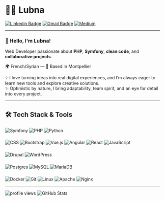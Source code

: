 # 👩‍💻 Lubna

[![Linkedin Badge](https://custom-icon-badges.demolab.com/badge/LinkedIn-0A66C2?logo=linkedin-white&logoColor=fff&link=https://www.linkedin.com/in/lubna-altungi/)](https://www.linkedin.com/in/lubna-altungi/)
[![Gmail Badge](https://img.shields.io/badge/-Gmail-c14438?logo=Gmail&logoColor=white&link=mailto:lubna.altungi@gmail.com)](mailto:lubna.altungi@gmail.com)
[![Medium](https://img.shields.io/badge/Medium-%23000000.svg?logo=medium&logoColor=white&link=https://medium.com/@lubna.altungi)](https://medium.com/@lubna.altungi)

---

### 🌟 Hello, I'm Lubna!

Web Developer passionate about **PHP**, **Symfony**, **clean code**, and **collaborative projects**.

🌍 French/Syrian — 📍 Based in Montpellier

💡 I love turning ideas into real digital experiences, and I’m always eager to learn new tools and explore creative solutions.  
✨ Optimistic by nature, I bring adaptability, team spirit, and an eye for detail into every project.

---

## 🛠️ Tech Stack & Tools

###
![Symfony](https://img.shields.io/badge/Symfony-000000?logo=symfony&logoColor=white)
![PHP](https://img.shields.io/badge/PHP-777BB4?logo=php&logoColor=white)
![Python](https://img.shields.io/badge/Python-3776AB?logo=python&logoColor=white)

###
![CSS](https://img.shields.io/badge/CSS-1572B6?logo=css3&logoColor=fff)
![Bootstrap](https://img.shields.io/badge/Bootstrap-563D7C?logo=bootstrap&logoColor=white)
![Vue.js](https://img.shields.io/badge/Vue.js-4FC08D?logo=vuedotjs&logoColor=fff)
![Angular](https://img.shields.io/badge/Angular-DD0031?logo=angular&logoColor=white)
![React](https://img.shields.io/badge/React-%2320232a.svg?logo=react&logoColor=%2361DAFB)
![JavaScript](https://img.shields.io/badge/JavaScript-F7DF1E?logo=javascript&logoColor=000)

###
![Drupal](https://img.shields.io/badge/Drupal-0678BE?logo=drupal)
![WordPress](https://img.shields.io/badge/WordPress-21759B?logo=wordpress)

###
![Postgres](https://img.shields.io/badge/Postgres-%23316192.svg?logo=postgresql&logoColor=white)
![MySQL](https://img.shields.io/badge/MySQL-4479A1?logo=mysql&logoColor=fff)
![MariaDB](https://img.shields.io/badge/MariaDB-003545?logo=mariadb&logoColor=white)

###
![Docker](https://img.shields.io/badge/Docker-2496ED?logo=docker&logoColor=fff)
![Git](https://img.shields.io/badge/Git-F05032?logo=git&logoColor=fff)
![Linux](https://img.shields.io/badge/Linux-FCC624?logo=linux&logoColor=black)
![Apache](https://img.shields.io/badge/Apache-D22128?logo=apache)
![Nginx](https://img.shields.io/badge/Nginx-009639?logo=nginx)

---

  <img src="https://komarev.com/ghpvc/?username=lubna93&label=Profile%20views&color=0e75b6&style=flat" alt="profile views" />

  <img src="https://github-readme-stats.vercel.app/api?username=lubna93&show_icons=true&locale=en" alt="GitHub Stats" />

